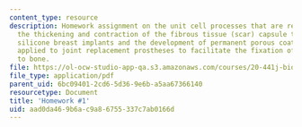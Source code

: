 ```yaml
---
content_type: resource
description: Homework assignment on the unit cell processes that are responsible for
  the thickening and contraction of the fibrous tissue (scar) capsule that forms around
  silicone breast implants and the development of permanent porous coatings to be
  applied to joint replacement prostheses to facilitate the fixation of the implant
  to bone.
file: https://ol-ocw-studio-app-qa.s3.amazonaws.com/courses/20-441j-biomaterials-tissue-interactions-fall-2009/aad0da469b6ac9a86755337c7ab0166d_MIT20_441JF09_hw1.pdf
file_type: application/pdf
parent_uid: 6bc09401-2cd6-5d36-9e6b-a5aa67366140
resourcetype: Document
title: 'Homework #1'
uid: aad0da46-9b6a-c9a8-6755-337c7ab0166d
---
```

